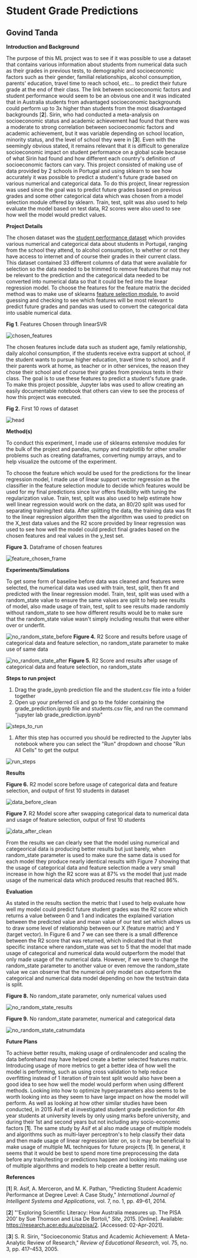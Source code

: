 # Student Grade Predictions

## Govind Tanda

**Introduction and Background**

The purpose of this ML project was to see if it was possible to use a dataset that contains various information about students from numerical data such as their grades in previous tests, to demographic and socioeconomic factors such as their gender, familial relationships, alcohol consumption, parents&#39; education, travel time to reach school, etc... to predict their future grade at the end of their class. The link between socioeconomic factors and student performance would seem to be an obvious one and it was indicated that in Australia students from advantaged socioeconomic backgrounds could perform up to 3x higher than students from the most disadvantaged backgrounds [**2**]. Sirin, who had conducted a meta-analysis on socioeconomic status and academic achievement had found that there was a moderate to strong correlation between socioeconomic factors and academic achievement, but it was variable depending on school location, minority status, and the level of school they were in [**3**]. Even with the seemingly obvious stated, it remains relevant that it is difficult to generalize socioeconomic impact on student performance on a global scale because of what Sirin had found and how different each country&#39;s definition of socioeconomic factors can vary. This project consisted of making use of data provided by 2 schools in Portugal and using sklearn to see how accurately it was possible to predict a student&#39;s future grade based on various numerical and categorical data. To do this project, linear regression was used since the goal was to predict future grades based on previous grades and some other categorical data which was chosen from a model selection module offered by sklearn. Train, test, split was also used to help evaluate the model based on test data, R2 scores were also used to see how well the model would predict values.

**Project Details**

The chosen dataset was the [student performance dataset](https://www.kaggle.com/ishandutta/student-performance-data-set) which provides various numerical and categorical data about students in Portugal, ranging from the school they attend, to alcohol consumption, to whether or not they have access to internet and of course their grades in their current class. This dataset contained 33 different columns of data that were available for selection so the data needed to be trimmed to remove features that may not be relevant to the prediction and the categorical data needed to be converted into numerical data so that it could be fed into the linear regression model. To choose the features for the feature matrix the decided method was to make use of sklearns [feature selection module](https://scikit-learn.org/stable/modules/feature_selection.html), to avoid guessing and checking to see which features will be most relevant to predict future grades and pandas was used to convert the categorical data into usable numerical data.

**Fig 1**. Features Chosen through linearSVR

![chosen_features](https://user-images.githubusercontent.com/37893024/124529704-fe4ec800-ddbf-11eb-9c44-49ce1d2d6789.png)


The chosen features include data such as student age, family relationship, daily alcohol consumption, if the students receive extra support at school, if the student wants to pursue higher education, travel time to school, and if their parents work at home, as teacher or in other services, the reason they chose their school and of course their grades from previous tests in their class. The goal is to use these features to predict a student&#39;s future grade. To make this project possible, Jupyter labs was used to allow creating an easily documentable notebook that others can view to see the process of how this project was executed.

**Fig 2.** First 10 rows of dataset

![head](https://user-images.githubusercontent.com/37893024/124529678-f1ca6f80-ddbf-11eb-9c47-445ebb53e4e5.png)


**Method(s)**

To conduct this experiment, I made use of sklearns extensive modules for the bulk of the project and pandas, numpy and matplotlib for other smaller problems such as creating dataframes, converting numpy arrays, and to help visualize the outcome of the experiment.

To choose the feature which would be used for the predictions for the linear regression model, I made use of linear support vector regression as the classifier in the feature selection module to decide which features would be used for my final predictions since lsvr offers flexibility with tuning the regularization value. Train, test, split was also used to help estimate how well linear regression would work on the data, an 80/20 split was used for separating training/test data. After splitting the data, the training data was fit to the linear regression algorithm then the algorithm was used to predict on the X\_test data values and the R2 score provided by linear regression was used to see how well the model could predict final grades based on the chosen features and real values in the y\_test set.

**Figure 3.** Dataframe of chosen features

![feature_chosen_frame](https://user-images.githubusercontent.com/37893024/124530027-95b41b00-ddc0-11eb-8a9e-4be06edd4d4c.png)


**Experiments/Simulations**

To get some form of baseline before data was cleaned and features were selected, the numerical data was used with train, test, split, then fit and predicted with the linear regression model. Train, test, split was used with a random\_state value to ensure the same values are split to help see results of model, also made usage of train, test, split to see results made randomly without random\_state to see how different results would be to make sure that the random\_state value wasn&#39;t simply including results that were either over or underfit.

![no_random_state_before](https://user-images.githubusercontent.com/37893024/124530054-a4023700-ddc0-11eb-8e9e-5d8b48903f66.png)
 **Figure 4.** R2 Score and results before usage of categorical data and feature selection, no random\_state parameter to make use of same data

![no_random_state_after](https://user-images.githubusercontent.com/37893024/124530084-b2505300-ddc0-11eb-8927-c8f66c5327c1.png)
 **Figure 5.** R2 Score and results after usage of categorical data and feature selection, no random\_state

**Steps to run project**

1. Drag the grade\_ipynb prediction file and the student.csv file into a folder together
2. Open up your preferred cli and go to the folder containing the grade\_prediction.ipynb file and students.csv file, and run the command &quot;jupyter lab grade\_prediction.ipynb&quot;

![steps_to_run](https://user-images.githubusercontent.com/37893024/124530135-c8f6aa00-ddc0-11eb-8f90-5ff7f73c8ec4.png)


1. After this step has occurred you should be redirected to the Jupyter labs notebook where you can select the &quot;Run&quot; dropdown and choose &quot;Run All Cells&quot; to get the output

![run_steps](https://user-images.githubusercontent.com/37893024/124530155-d1e77b80-ddc0-11eb-9df1-5b3a7a389b1f.png)

**Results**

**Figure 6.** R2 model score before usage of categorical data and feature selection, and output of first 10 students in dataset

![data_before_clean](https://user-images.githubusercontent.com/37893024/124530211-ed528680-ddc0-11eb-9084-01dd1a2c3b77.png)

**Figure 7.** R2 Model score after swapping categorical data to numerical data and usage of feature selection, output of first 10 students

![data_after_clean](https://user-images.githubusercontent.com/37893024/124530191-e3c91e80-ddc0-11eb-8077-ef19cab2ec52.png)

From the results we can clearly see that the model using numerical and categeorical data is producing better results but just barely, when random\_state parameter is used to make sure the same data is used for each model they produce nearly identical results with Figure 7 showing that the usage of categorical data and feature selection made a very small increase in how high the R2 score was at 87% vs the model that just made usage of the numerical data which produced results that reached 86%.

**Evaluation**

As stated in the results section the metric that I used to help evaluate how well my model could predict future student grades was the R2 score which returns a value between 0 and 1 and indicates the explained variation between the predicted value and mean value of our test set which allows us to draw some level of relationship between our X (feature matrix) and Y (target vector). In Figure 6 and 7 we can see there is a small difference between the R2 score that was returned, which indicated that in that specific instance where random\_state was set to 5 that the model that made usage of categorical and numerical data would outperform the model that only made usage of the numerical data. However, if we were to change the random\_state parameter to another value or even remove the random\_state value we can observe that the numerical only model can outperform the categorical and numerical data model depending on how the test/train data is split.

**Figure 8.** No random\_state parameter, only numerical values used

![no_random_state_results](https://user-images.githubusercontent.com/37893024/124530232-fb080c00-ddc0-11eb-98bc-347d63419991.png)

**Figure 9.** No random\_state parameter, numerical and categorical data

![no_random_state_catnumdata](https://user-images.githubusercontent.com/37893024/124530258-065b3780-ddc1-11eb-9ee5-4f68c5ee9434.png)

**Future Plans**

To achieve better results, making usage of ordinalencoder and scaling the data beforehand may have helped create a better selected features matrix. Introducing usage of more metrics to get a better idea of how well the model is performing, such as using cross validation to help reduce overfitting instead of 1 iteration of train test split would also have been a good idea to see how well the model would perform when using different methods. Looking into how to optimize hyperparameters also seems to be worth looking into as they seem to have large impact on how the model will perform. As well as looking at how other similar studies have been conducted, in 2015 Asif et al investigated student grade prediction for 4th year students at university levels by only using marks before university, and during their 1st and second years but not including any socio-economic factors [**1**]. The same study by Asif et al also made usage of multiple models and algorithms such as multi-layer perceptron&#39;s to help classify their data and then made usage of linear regression later on, so it may be beneficial to make usage of multiple ML techniques for future projects [**1**]. In general, it seems that it would be best to spend more time preprocessing the data before any train/testing or predictions happen and looking into making use of multiple algorithms and models to help create a better result.

**References**

[**1**] R. Asif, A. Merceron, and M. K. Pathan, &quot;Predicting Student Academic Performance at Degree Level: A Case Study,&quot; _International Journal of Intelligent Systems and Applications_, vol. 7, no. 1, pp. 49–61, 2014.

[**2**] &quot;&#39;Exploring Scientific Literacy: How Australia measures up. The PISA 200&#39; by Sue Thomson and Lisa De Bortoli,&quot; _Site_, 2015. [Online]. Available: https://research.acer.edu.au/ozpisa/2. [Accessed: 02-Apr-2021].

[**3**] S. R. Sirin, &quot;Socioeconomic Status and Academic Achievement: A Meta-Analytic Review of Research,&quot; _Review of Educational Research_, vol. 75, no. 3, pp. 417–453, 2005.
